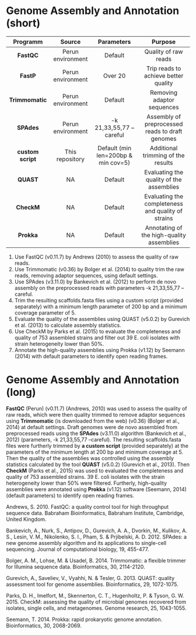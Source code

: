 # Genome Assembly and Annotation (short)
|Programm|Source|Parameters|Purpose|
|:------:|:----:|:--------:|:-----:|
|**FastQC**|Perun environment|Default|Quality of raw reads|
|**FastP**|Perun environment|Over 20 |Trip reads to achieve better quality|
|**Trimmomatic**|Perun environment|Default|Removing adaptor sequences|
|**SPAdes**|Perun environment|-k 21,33,55,77 –careful|Assembly of preprocessed reads to draft genomes|
|**custom script**|This repository|Default (min len=200bp & min cov=5)|Additional trimming of the results|
|**QUAST**|NA|Default|Evaluating the quality of the assemblies|
|**CheckM**|NA|Default|Evaluating the completeness and quality of strains|
|**Prokka**|NA|Default|Annotating of the high-quality assemblies|

1. Use FastQC (v0.11.7) by Andrews (2010) to assess the quality of raw reads.
2. Use Trimmomatic (v0.36) by Bolger et al. (2014) to quality trim the raw reads, removing adaptor sequences, using default settings.
3. Use SPAdes (v3.11.0) by Bankevich et al. (2012) to perform de novo assembly on the preprocessed reads with parameters -k 21,33,55,77 –careful.
4. Trim the resulting scaffolds.fasta files using a custom script (provided separately) with a minimum length parameter of 200 bp and a minimum coverage parameter of 5.
5. Evaluate the quality of the assemblies using QUAST (v5.0.2) by Gurevich et al. (2013) to calculate assembly statistics.
6. Use CheckM by Parks et al. (2015) to evaluate the completeness and quality of 753 assembled strains and filter out 39 E. coli isolates with strain heterogeneity lower than 50%.
7. Annotate the high-quality assemblies using Prokka (v1.12) by Seemann (2014) with default parameters to identify open reading frames.

# Genome Assembly and Annotation (long)

**FastQC** (Perun) (v0.11.7) (Andrews, 2010) was used to assess the quality of raw reads, which were then quality trimmed to remove adaptor sequences using **Trimmomatic** (is downloaded from the web) (v0.36) (Bolger et al., 2014) at default settings. Draft genomes were de novo assembled from preprocessed reads using the **SPAdes** (v3.11.0) algorithm (Bankevich et al., 2012) (parameters, -k 21,33,55,77 –careful). The resulting scaffolds.fasta files were furtherly trimmed by **a custom script** (provided separately) at the parameters of the minimum length at 200 bp and minimum coverage at 5. Then the quality of the assemblies was controlled using the assembly statistics calculated by the tool **QUAST** (v5.0.2) (Gurevich et al., 2013). Then **CheckM** (Parks et al., 2015) was used to evaluated the completeness and quality of 753 assembled strains. 39 E. coli isolates with the strain heterogeneity lower than 50% were filtered. Furtherly, high-quality assemblies were annotated using **Prokka** (v1.12) software (Seemann, 2014) (default parameters) to identify open reading frames.

Andrews, S. 2010. FastQC: a quality control tool for high throughput sequence data. Babraham Bioinformatics, Babraham Institute, Cambridge, United Kingdom.

Bankevich, A., Nurk, S., Antipov, D., Gurevich, A. A., Dvorkin, M., Kulikov, A. S., Lesin, V. M., Nikolenko, S. I., Pham, S. & Prjibelski, A. D. 2012. SPAdes: a new genome assembly algorithm and its applications to single-cell sequencing. Journal of computational biology, 19, 455-477.

Bolger, A. M., Lohse, M. & Usadel, B. 2014. Trimmomatic: a flexible trimmer for Illumina sequence data. Bioinformatics, 30, 2114-2120.

Gurevich, A., Saveliev, V., Vyahhi, N. & Tesler, G. 2013. QUAST: quality assessment tool for genome assemblies. Bioinformatics, 29, 1072-1075.

Parks, D. H., Imelfort, M., Skennerton, C. T., Hugenholtz, P. & Tyson, G. W. 2015. CheckM: assessing the quality of microbial genomes recovered from isolates, single cells, and metagenomes. Genome research, 25, 1043-1055.

Seemann, T. 2014. Prokka: rapid prokaryotic genome annotation. Bioinformatics, 30, 2068-2069.
